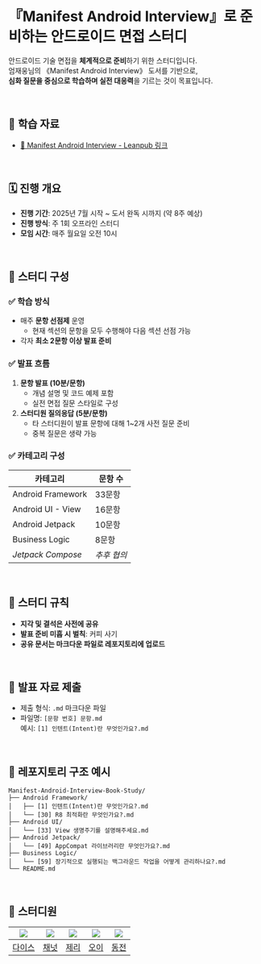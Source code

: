 # 『Manifest Android Interview』로 준비하는 안드로이드 면접 스터디

안드로이드 기술 면접을 **체계적으로 준비**하기 위한 스터디입니다.  
엄재웅님의 《Manifest Android Interview》 도서를 기반으로,  
**심화 질문을 중심으로 학습하며 실전 대응력**을 기르는 것이 목표입니다.

<br>

## 📘 학습 자료

- [📖 Manifest Android Interview - Leanpub 링크](https://leanpub.com/manifest-android-interview-kr)

<br>

## 🗓️ 진행 개요

- **진행 기간**: 2025년 7월 시작 ~ 도서 완독 시까지 (약 8주 예상)
- **진행 방식**: 주 1회 오프라인 스터디  
- **모임 시간**: 매주 월요일 오전 10시

<br>

## 🧠 스터디 구성

### ✅ 학습 방식

- 매주 **문항 선점제** 운영  
  - 현재 섹션의 문항을 모두 수행해야 다음 섹션 선점 가능  
- 각자 **최소 2문항 이상 발표 준비**

### ✅ 발표 흐름

1. **문항 발표 (10분/문항)**  
   - 개념 설명 및 코드 예제 포함  
   - 실전 면접 질문 스타일로 구성
2. **스터디원 질의응답 (5분/문항)**  
   - 타 스터디원이 발표 문항에 대해 1~2개 사전 질문 준비  
   - 중복 질문은 생략 가능

### ✅ 카테고리 구성

| 카테고리            | 문항 수 |
|---------------------|---------|
| Android Framework   | 33문항  |
| Android UI - View   | 16문항  |
| Android Jetpack     | 10문항  |
| Business Logic      | 8문항   |
| *Jetpack Compose*   | *추후 협의* |

<br>

## 📌 스터디 규칙

- **지각 및 결석은 사전에 공유**
- **발표 준비 미흡 시 벌칙**: 커피 사기
- **공유 문서는 마크다운 파일로 레포지토리에 업로드**

<br>

## 📑 발표 자료 제출

- 제출 형식: `.md` 마크다운 파일
- 파일명: `[문항 번호] 문항.md`  
  예시: `[1] 인텐트(Intent)란 무엇인가요?.md`

<br>

## 📁 레포지토리 구조 예시

```
Manifest-Android-Interview-Book-Study/
├── Android Framework/
│   ├── [1] 인텐트(Intent)란 무엇인가요?.md
│   └── [30] R8 최적화란 무엇인가요?.md
├── Android UI/
│   └── [33] View 생명주기를 설명해주세요.md
├── Android Jetpack/
│   └── [49] AppCompat 라이브러리란 무엇인가요?.md
├── Business Logic/
│   └── [59] 장기적으로 실행되는 백그라운드 작업을 어떻게 관리하나요?.md
└── README.md
```

<br>

## 👥 스터디원

| <img src="https://avatars.githubusercontent.com/u/105299421?v=4"/> | <img src="https://avatars.githubusercontent.com/u/171224212?v=4"/> | <img src="https://avatars.githubusercontent.com/u/183526990?v=4"/> | <img src="https://avatars.githubusercontent.com/u/58465973?v=4"/> | <img src="https://avatars.githubusercontent.com/u/82762769?v=4" /> |
|:---------:|:---------:|:---------:|:---------:|:---------:|
| [다이스](https://github.com/gahyunkim) | [채넛](https://github.com/ijh1298) | [제리](https://github.com/etama123) | [오이](https://github.com/cucumber99) | [동전](https://github.com/donghyun81) |

